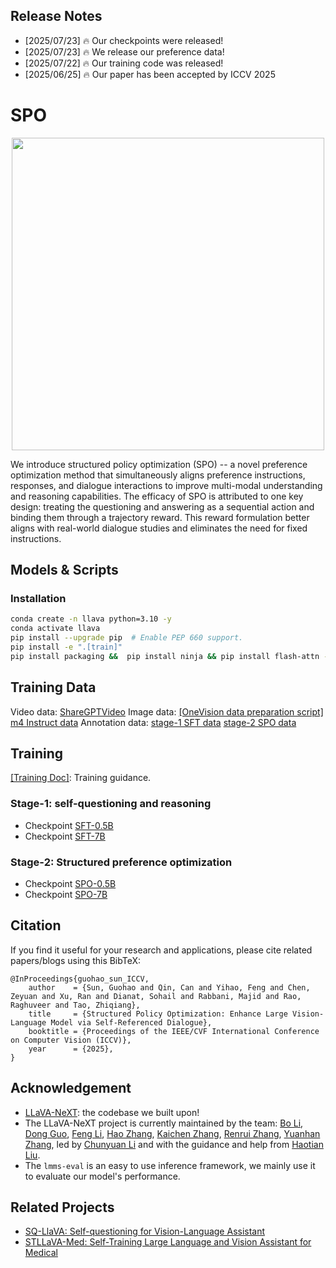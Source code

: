 ## Release Notes
- [2025/07/23] 🔥 Our checkpoints were released!
- [2025/07/23] 🔥 We release our preference data!
- [2025/07/22] 🔥 Our training code was released!
- [2025/06/25] 🔥 Our paper has been accepted by ICCV 2025



# SPO

<p align="center">
  <img src="./docs/coverimage.jpg" width="500px"> <br>
</p>

We introduce structured policy optimization (SPO) -- a novel preference optimization method that simultaneously aligns preference instructions, responses, and dialogue interactions to improve multi-modal understanding and reasoning capabilities. The efficacy of SPO is attributed to one key design:
treating the questioning and answering as a sequential action and binding them through a trajectory reward. This reward formulation better aligns with real-world dialogue studies and eliminates the need for fixed instructions. 



## Models & Scripts

### Installation

```bash
conda create -n llava python=3.10 -y
conda activate llava
pip install --upgrade pip  # Enable PEP 660 support.
pip install -e ".[train]"
pip install packaging &&  pip install ninja && pip install flash-attn --no-build-isolation --no-cache-dir # if flash-attention install error
```

## Training Data

Video data: [ShareGPTVideo](https://huggingface.co/datasets/ShareGPTVideo/train_video_and_instruction)
Image data: [[OneVision data preparation script]](https://github.com/heliossun/Structure-Policy-Optimization/blob/main/scripts/prepare_trainData/getData.py) [m4 Instruct data](https://huggingface.co/datasets/lmms-lab/M4-Instruct-Data)
Annotation data: [stage-1 SFT data](https://huggingface.co/datasets/ZachSun/video-lvlm-data/blob/main/ours_interleave_iv.json) [stage-2 SPO data](https://huggingface.co/datasets/ZachSun/video-lvlm-data/blob/main/merge_prefQA_7B_14500.json)

## Training

[[Training Doc]](https://github.com/heliossun/Structure-Policy-Optimization/blob/main/scripts/train/README.md): Training guidance.

### Stage-1: self-questioning and reasoning

- Checkpoint [SFT-0.5B](https://huggingface.co/ZachSun/sqllava-qwen-0.5b-interleave)
- Checkpoint [SFT-7B](https://huggingface.co/ZachSun/sqllava-qwen-7b-interleave)

### Stage-2: Structured preference optimization

- Checkpoint [SPO-0.5B](https://huggingface.co/ZachSun/SPO-LLaVA-OV-0.5B)
- Checkpoint [SPO-7B](https://huggingface.co/ZachSun/SPO-LLaVA-OV-7B)

## Citation

If you find it useful for your research and applications, please cite related papers/blogs using this BibTeX:
```
@InProceedings{guohao_sun_ICCV,
    author    = {Sun, Guohao and Qin, Can and Yihao, Feng and Chen, Zeyuan and Xu, Ran and Dianat, Sohail and Rabbani, Majid and Rao, Raghuveer and Tao, Zhiqiang},
    title     = {Structured Policy Optimization: Enhance Large Vision-Language Model via Self-Referenced Dialogue},
    booktitle = {Proceedings of the IEEE/CVF International Conference on Computer Vision (ICCV)},
    year      = {2025},
}
```

## Acknowledgement

- [LLaVA-NeXT](https://github.com/lm-sys/FastChat): the codebase we built upon!
- The LLaVA-NeXT project is currently maintained by the team: [Bo Li](https://brianboli.com/), [Dong Guo](https://www.linkedin.com/in/dongguoset/), [Feng Li](https://scholar.google.com/citations?hl=zh-CN&user=ybRe9GcAAAAJ&view_op=list_works&sortby=pubdate), [Hao Zhang](https://scholar.google.com/citations?user=B8hPxMQAAAAJ&hl=en), [Kaichen Zhang](https://www.linkedin.com/in/kaichen-zhang-014b17219/?originalSubdomain=sg), [Renrui Zhang](https://zrrskywalker.github.io/), [Yuanhan Zhang](https://zhangyuanhan-ai.github.io/), led by [Chunyuan Li](https://chunyuan.li/) and with the guidance and help from [Haotian Liu](https://hliu.cc/).
- The `lmms-eval` is an easy to use inference framework, we mainly use it to evaluate our model's performance.

## Related Projects

- [SQ-LlaVA: Self-questioning for Vision-Language Assistant](https://github.com/heliossun/SQ-LLaVA)
- [STLLaVA-Med: Self-Training Large Language and Vision Assistant for Medical](https://github.com/heliossun/STLLaVA-Med)

